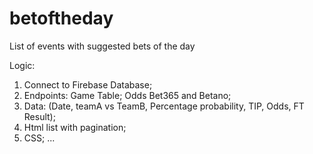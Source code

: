 # betoftheday
List of events with suggested bets of the day

Logic:

1. Connect to Firebase Database; 
2. Endpoints: Game Table; Odds Bet365 and Betano;
3. Data: (Date, teamA vs TeamB, Percentage probability, TIP, Odds, FT Result);
4. Html list with pagination;
5. CSS;
...